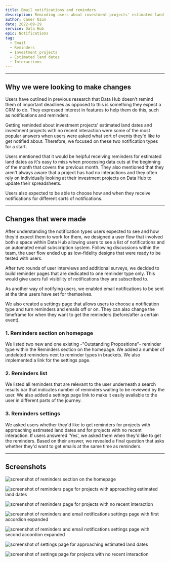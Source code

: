 ```yaml
---
title: Email notifications and reminders
description: Reminding users about investment projects' estimated land dates and investment projects with no recent interaction.
author: Caner Uzun
date: 2022-09-29
service: Data Hub
epic: Notifications
tag:
  - Email
  - Reminders
  - Investment projects
  - Estimated land dates
  - Interactions
---
```


***
## Why we were looking to make changes
Users have outlined in previous research that Data Hub doesn't remind them of important deadlines as opposed to this is something they expect a CRM to do. They expressed interest in features to help them do this, such as notifications and reminders.

Getting reminded about investment projects' estimated land dates and investment projects with no recent interaction were some of the most popular answers when users were asked what sort of events they'd like to get notified about. Therefore, we focused on these two notification types for a start.

Users mentioned that it would be helpful receiving reminders for estimated land dates as it's easy to miss when processing data cuts at the beginning of the month that covers the previous month. They also mentioned that they aren't always aware that a project has had no interactions and they often rely on individually looking at their investment projects on Data Hub to update their spreadsheets.

Users also expected to be able to choose how and when they receive notifications for different sorts of notifications.

***
## Changes that were made
After understanding the notification types users expected to see and how they'd expect them to work for them, we designed a user flow that involved both a space within Data Hub allowing users to see a list of notifications and an automated email subscription system. Following discussions within the team, the user flow ended up as low-fidelity designs that were ready to be tested with users.

After two rounds of user interviews and additional surveys, we decided to build reminder pages that are dedicated to one reminder type only. This would give users full visibility of notifications they are subscribed to.

As another way of notifying users, we enabled email notifications to be sent at the time users have set for themselves.

We also created a settings page that allows users to choose a notification type and turn reminders and emails off or on. They can also change the timeframe for when they want to get the reminders (before/after a certain event).

### 1. Reminders section on homepage
We listed two new and one existing -"Outstanding Propositions"- reminder type within the Reminders section on the homepage. We added a number of undeleted reminders next to reminder types in brackets. We also implemented a link for the settings page.

### 2. Reminders list
We listed all reminders that are relevant to the user underneath a search results bar that indicates number of reminders waiting to be reviewed by the user. We also added a settings page link to make it easily available to the user in different parts of the journey.

### 3. Reminders settings  
We asked users whether they'd like to get reminders for projects with approaching estimated land dates and for projects with no recent interaction. If users answered 'Yes', we asked them when they'd like to get the reminders. Based on their answer, we revealed a final question that asks whether they'd want to get emails at the same time as reminders.

***
## Screenshots

![screenshot of reminders section on the homepage](Reminders-section-on-the-homepage.png)

![screenshot of reminders page for projects with approaching estimated land dates](Reminders-for-approaching-estimated-land-dates.png)

![screenshot of reminders page for projects with no recent interaction](Reminders-for-projects-with-no-recent-interaction.png)

![screenshot of reminders and email notifications settings page with first accordion expanded](Reminders-and-email-notifications-settings-first-accordion-expanded.png)

![screenshot of reminders and email notifications settings page with second accordion expanded](Reminders-and-email-notifications-settings-second-accordion-expanded.png)

![screenshot of settings page for approaching estimated land dates](Settings-for-approaching-estimated-land-dates.png)

![screenshot of settings page for projects with no recent interaction](Settings-for-projects-with-no-recent-interaction.png)

